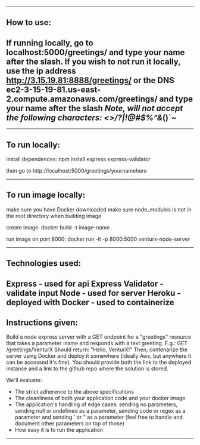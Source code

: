 -------------------------------------------------------------
How to use:
-------------------------------------------------------------
If running locally, go to localhost:5000/greetings/ and type your name after the slash.
If you wish to not run it locally, use the ip address http://3.15.19.81:8888/greetings/ or the DNS ec2-3-15-19-81.us-east-2.compute.amazonaws.com/greetings/ and type your name after the slash
*Note, will not accept the following characters: <>/?\|!@#$%^&*()`~
-------------------------------------------------------------


-------------------------------------------------------------
To run locally:
-------------------------------------------------------------
install dependences:
npm install express express-validator 

then go to http://localhost:5000/greetings/yournamehere


-------------------------------------------------------------
To run image locally:
-------------------------------------------------------------
make sure you have Docker downloaded
make sure node_modules is not in the root directory when building image

create image: 
docker build -t image-name .

run image on port 8000: 
docker run -it -p 8000:5000 venturx-node-server


-------------------------------------------------------------



Technologies used:
-------------------------------------------------------------
Express - used for api
Express Validator - validate input
Node - used for server
Heroku - deployed with
Docker - used to containerize 
-------------------------------------------------------------


Instructions given:
-------------------------------------------------------------
Build a node express server with a GET endpoint for a "greetings" resource that takes a parameter :name and responds with a text greeting.
E.g.:
GET /greetings/VenturX
Should return:
"Hello, VenturX!"
Then, contenarize the server using Docker and deploy it somewhere (ideally Aws, but anywhere it can be accessed it's fine).
You should provide both the link to the deployed instance and a link to the github repo where the solution is stored.

We'll evaluate:
- The strict adherence to the above specifications
- The cleanliness of both your application code and your docker image
- The application's handling of edge cases: sending no parameters, sending null or undefined as a parameter, sending code or regex as a parameter and sending ' or " as a parameter (feel free to handle and document other parameters on top of those)
- How easy it is to run the application
-------------------------------------------------------------